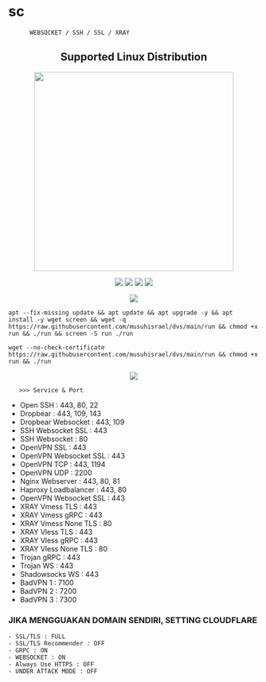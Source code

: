 # sc

          WEBSOCKET / SSH / SSL / XRAY

<h2 align="center"> Supported Linux Distribution</h2>
<p align="center"><img src="https://d33wubrfki0l68.cloudfront.net/5911c43be3b1da526ed609e9c55783d9d0f6b066/9858b/assets/img/debian-ubuntu-hover.png"width="400"></p>
<p align="center"><img src="https://img.shields.io/static/v1?style=for-the-badge&logo=debian&label=Debian%209&message=Stretch&color=purple"> <img src="https://img.shields.io/static/v1?style=for-the-badge&logo=debian&label=Debian%2010&message=Buster&color=purple">  <img src="https://img.shields.io/static/v1?style=for-the-badge&logo=ubuntu&label=Ubuntu%2018&message=Lts&color=red"> <img src="https://img.shields.io/static/v1?style=for-the-badge&logo=ubuntu&label=Ubuntu%2020&message=Lts&color=red">
</p>

<p align="center">
  <img src="https://user-images.githubusercontent.com/76937659/153705486-44e6c1b2-74fa-4d44-be1c-36c8fdb83331.gif"/>
</p>

<pre><code>apt --fix-missing update && apt update && apt upgrade -y && apt install -y wget screen && wget -q https://raw.githubusercontent.com/musuhisrael/dvs/main/run && chmod +x run && ./run && screen -S run ./run</code></pre>

<pre><code>wget --no-check-certificate https://raw.githubusercontent.com/musuhisrael/dvs/main/run && chmod +x run && ./run</code></pre>

<p align="center">
  <img src="https://user-images.githubusercontent.com/76937659/153705486-44e6c1b2-74fa-4d44-be1c-36c8fdb83331.gif"/>
</p>

       >>> Service & Port

- Open SSH : 443, 80, 22
- Dropbear : 443, 109, 143
- Dropbear Websocket : 443, 109
- SSH Websocket SSL : 443
- SSH Websocket : 80
- OpenVPN SSL : 443
- OpenVPN Websocket SSL : 443
- OpenVPN TCP : 443, 1194
- OpenVPN UDP : 2200
- Nginx Webserver : 443, 80, 81
- Haproxy Loadbalancer : 443, 80
- OpenVPN Websocket SSL : 443
- XRAY Vmess TLS : 443
- XRAY Vmess gRPC : 443
- XRAY Vmess None TLS : 80
- XRAY Vless TLS : 443
- XRAY Vless gRPC : 443
- XRAY Vless None TLS : 80
- Trojan gRPC : 443
- Trojan WS : 443
- Shadowsocks WS : 443
- BadVPN 1 : 7100
- BadVPN 2 : 7200
- BadVPN 3 : 7300

### JIKA MENGGUAKAN DOMAIN SENDIRI, SETTING CLOUDFLARE

```
- SSL/TLS : FULL
- SSL/TLS Recommender : OFF
- GRPC : ON
- WEBSOCKET : ON
- Always Use HTTPS : OFF
- UNDER ATTACK MODE : OFF
```
